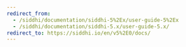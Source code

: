 ```yaml
---
redirect_from:
  - /siddhi/documentation/siddhi-5%2Ex/user-guide-5%2Ex
  - /siddhi/documentation/siddhi-5.x/user-guide-5.x/
redirect_to: https://siddhi.io/en/v5%2E0/docs/
---
```

